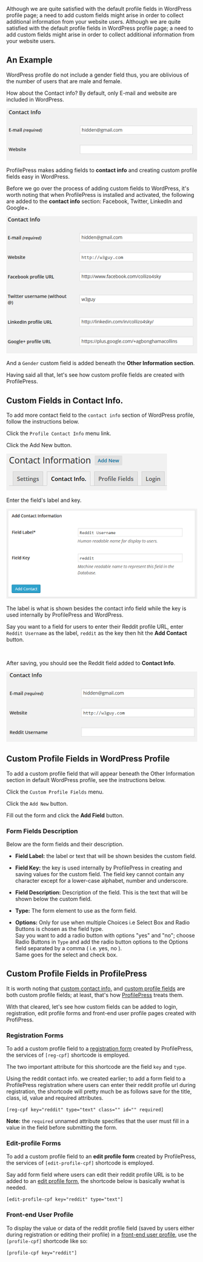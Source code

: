 Although we are quite satisfied with the default profile fields in WordPress profile page; a need to add custom fields might arise in order to collect additional information from your website users.
Although we are quite satisfied with the default profile fields in WordPress profile page; a need to add custom fields might arise in order to collect additional information from your website users.


## An Example

WordPress profile do not include a gender field thus, you are oblivious of the number of users that are male and female.


How about the Contact info? By default, only E-mail and website are included in WordPress.


![WordPress profile contact info](img/wp-profile-contact.png)


ProfilePress makes adding fields to **contact info** and creating custom profile fields easy in WordPress.


Before we go over the process of adding custom fields to WordPress, it's worth noting that when ProfilePress is installed and activated, the following are added to the **contact info** section: Facebook, Twitter, LinkedIn and Google+.


![WordPress profile contact info](img/pp-contact-info.png)


And a `Gender` custom field is added beneath the **Other Information section**.


Having said all that, let's see how custom profile fields are created with ProfilePress.


## Custom Fields in Contact Info.

To add more contact field to the `contact info` section of WordPress profile, follow the instructions below.


Click the `Profile Contact Info` menu link.


Click the Add New button.


![Add a new contact info field to WordPress user profile](img/add-new-contact-info.png)


Enter the field's label and key.


![Adding Reddit as contact info to WordPress user profile](img/add-reddit-contact-field.png)


<div class="hljs">
<p>The label is what is shown besides the contact info field while the key is used internally by ProfilePress and WordPress.</p>

<p>Say you want to a field for users to enter their Reddit profile URL, enter <code>Reddit Username</code> as the label, <code>reddit</code> as the key then hit the <strong>Add Contact</strong> button.</p>
</div><br/>


After saving, you should see the Reddit field added to **Contact Info**.


![Adding Reddit as contact info to WordPress user profile](img/reddit-contact-info.png)



## Custom Profile Fields in WordPress Profile


To add a custom profile field that will appear beneath the Other Information section in default WordPress profile, see the instructions below.


Click the `Custom Profile Fields` menu.


Click the `Add New` button.


Fill out the form and click the **Add Field** button.

### Form Fields Description

Below are the form fields and their description.


* **Field Label:** the label or text that will be shown besides the custom field.


* **Field Key:** the key is used internally by ProfilePress in creating and saving values for the custom field. The field key cannot contain any character except for a lower-case alphabet, number and underscore.


* **Field Description:** Description of the field. This is the text that will be shown below the custom field.


* **Type:** The form element to use as the form field.


* **Options:** Only for use when multiple Choices i.e Select Box and Radio Buttons is chosen as the field type.  
Say you want to add a radio button with options "yes" and "no"; choose Radio Buttons in `Type` and add the radio button options to the Options field separated
by a comma ( i.e. yes, no ).  
Same goes for the select and check box.



## Custom Profile Fields in ProfilePress

It is worth noting that [custom contact info.](#custom-fields-in-contact-info) and [custom profile fields](#custom-profile-fields-in-wordpress-profile) are both custom profile fields; at least, that's how [ProfilePress](http://profilepress.net/pricing/) treats them.


With that cleared, let's see how custom fields can be added to login, registration, edit profile forms and front-end user profile pages created with ProfiPress.


### Registration Forms

To add a custom profile field to a [registration form](../build/registration-form.md) created by ProfilePress, the services of `[reg-cpf]` shortcode is employed.


The two important attribute for this shortcode are the field `key` and `type`.


Using the reddit contact info. we created earlier; to add a form field to a ProfilePress registration where users can enter their reddit profile url during registration, the shortcode will pretty much be as follows save for the title, class, id, value and required attributes.

```
[reg-cpf key="reddit" type="text" class="" id="" required]
```


**Note:** the `required` unnamed attribute specifies that the user must fill in a value in the field before submitting the form.


### Edit-profile Forms

To add a custom profile field to an **edit profile form** created by ProfilePress, the services of `[edit-profile-cpf]` shortcode is employed.


Say add form field where users can edit their reddit profile URL is to be added to an [edit profile form](../build/edit-profile.md), the shortcode below is basically wwhat is needed.


```
[edit-profile-cpf key="reddit" type="text"]
```


### Front-end User Profile

To display the value or data of the reddit profile field (saved by users either during registration or editing their profile) in a [front-end user profile](../build/user-profile.md), use the `[profile-cpf]` shortcode like so:


```
[profile-cpf key="reddit"]
```
